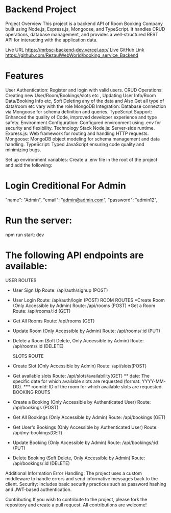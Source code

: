 # Backend Project
Project Overview
This project is a backend API of Room Booking Company built using Node.js, Express.js, Mongoose, and TypeScript. It handles CRUD operations, database management, and provides a well-structured REST API for interacting with the application data.

Live URL
https://mrbsc-backend-dev.vercel.app/
Live GitHub Link
https://github.com/RezaulWebWorld/booking_service_Backend

# Features

User Authentication: Register and login with valid users.
CRUD Operations: Creating new User/Room/Bookings/slots etc , Updating User Info/Room Data/Booking Info etc, Soft Deleting any of the data and Also Get all type of data/room etc vary with the role
MongoDB Integration: Database connection via Mongoose for schema definition and queries.
TypeScript Support: Enhanced the quality of Code, improved developer experience and type safety.
Environment Configuration: Configured environment using .env for security and flexibility.
Technology Stack
Node.js: Server-side runtime.
Express.js: Web framework for routing and handling HTTP requests.
Mongoose: MongoDB object modeling for schema management and data handling.
TypeScript: Typed JavaScript ensuring code quality and minimizing bugs.

Set up environment variables: Create a .env file in the root of the project and add the following:

# Login Creditional For Admin
"name": "Admin",
"email": "admin@admin.com",
"password": "admin12",

# Run the server:

npm run start: dev

# The following API endpoints are available:

  USER ROUTES
* User Sign Up
Route: /api/auth/signup (POST)
* User Login
Route: /api/auth/login (POST)
  ROOM ROUTES
*Create Room (Only Accessible by Admin)
Route: /api/rooms (POST)
*Get a Room
Route: /api/rooms/:id (GET)
* Get All Rooms
Route: /api/rooms (GET)
* Update Room (Only Accessible by Admin)
Route: /api/rooms/:id (PUT)
* Delete a Room (Soft Delete, Only Accessible by Admin)
Route: /api/rooms/:id (DELETE)

  SLOTS ROUTE
* Create Slot (Only Accessible by Admin)
Route: /api/slots(POST)
* Get available slots
Route: /api/slots/availability(GET)
  ** date: The specific date for which available slots   are requested (format: YYYY-MM-DD).
  *** roomId: ID of the room for which available slots are requested.
  BOOKING ROUTS
* Create a Booking (Only Accessible by Authenticated User)
Route: /api/bookings (POST)
* Get All Bookings (Only Accessible by Admin)
Route: /api/bookings (GET)
*  Get User's Bookings (Only Accessible by Authenticated User)
Route: /api/my-bookings(GET)
* Update Booking (Only Accessible by Admin)
Route: /api/bookings/:id (PUT)
* Delete Booking (Soft Delete, Only Accessible by Admin)
Route: /api/bookings/:id (DELETE)

Additional Information
Error Handling: The project uses a custom middleware to handle errors and send informative messages back to the client.
Security: Includes basic security practices such as password hashing and JWT-based authentication.

Contributing
If you wish to contribute to the project, please fork the repository and create a pull request. All contributions are welcome!
